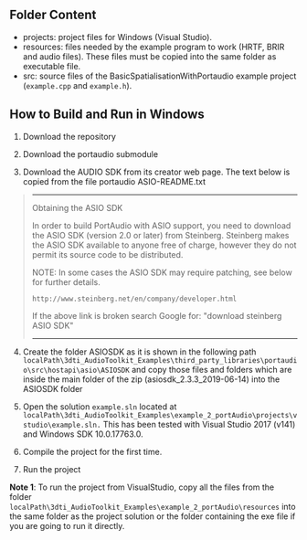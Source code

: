 Folder Content
-

- projects: project files for Windows (Visual Studio).
- resources: files needed by the example program to work (HRTF, BRIR and audio files). These files must be copied into the same folder as executable file.
- src: source files of the BasicSpatialisationWithPortaudio example project (`example.cpp` and `example.h`).

How to Build and Run in Windows
-
1. Download the repository

2. Download the portaudio submodule

3. Download the AUDIO SDK from its creator web page. The text below is copied from the file portaudio ASIO-README.txt

>----------------------
>Obtaining the ASIO SDK
>
>In order to build PortAudio with ASIO support, you need to download 
>the ASIO SDK (version 2.0 or later) from Steinberg. Steinberg makes the ASIO 
>SDK available to anyone free of charge, however they do not permit its 
>source code to be distributed.
>
>NOTE: In some cases the ASIO SDK may require patching, see below for further details.
>
>`http://www.steinberg.net/en/company/developer.html`
>
>If the above link is broken search Google for: "download steinberg ASIO SDK"
>
>----------------------

4. Create the folder ASIOSDK as it is shown in the following path 
`localPath\3dti_AudioToolkit_Examples\third_party_libraries\portaudio\src\hostapi\asio\ASIOSDK`
and copy those files and folders which are inside the main folder of the zip (asiosdk_2.3.3_2019-06-14) into the ASIOSDK folder

5. Open the solution `example.sln` located at 
`localPath\3dti_AudioToolkit_Examples\example_2_portAudio\projects\vstudio\example.sln.` 
This has been tested with Visual Studio 2017 (v141) and Windows SDK 10.0.17763.0. 

6. Compile the project for the first time. 

7. Run the project

**Note 1**: To run the project from VisualStudio, copy all the files from the folder 
`localPath\3dti_AudioToolkit_Examples\example_2_portAudio\resources`
into the same folder as the project solution or the folder containing the exe file if you are going to run it directly.






